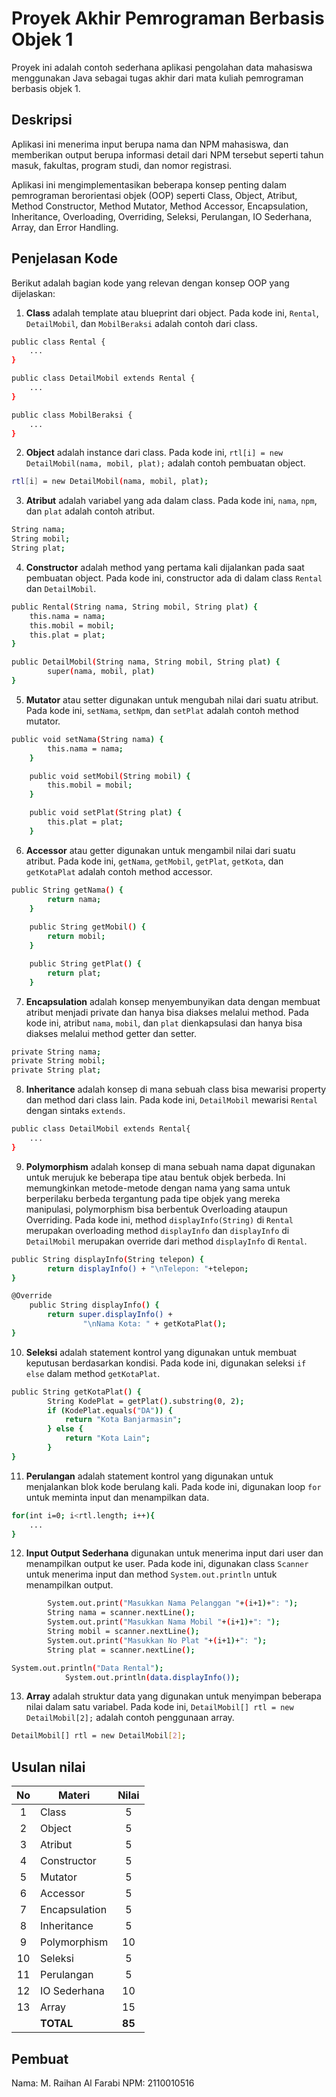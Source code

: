 # Proyek Akhir Pemrograman Berbasis Objek 1

Proyek ini adalah contoh sederhana aplikasi pengolahan data mahasiswa menggunakan Java sebagai tugas akhir dari mata kuliah pemrograman berbasis objek 1.

## Deskripsi

Aplikasi ini menerima input berupa nama dan NPM mahasiswa, dan memberikan output berupa informasi detail dari NPM tersebut seperti tahun masuk, fakultas, program studi, dan nomor registrasi.

Aplikasi ini mengimplementasikan beberapa konsep penting dalam pemrograman berorientasi objek (OOP) seperti Class, Object, Atribut, Method Constructor, Method Mutator, Method Accessor, Encapsulation, Inheritance, Overloading, Overriding, Seleksi, Perulangan, IO Sederhana, Array, dan Error Handling.

## Penjelasan Kode

Berikut adalah bagian kode yang relevan dengan konsep OOP yang dijelaskan:

1. **Class** adalah template atau blueprint dari object. Pada kode ini, `Rental`, `DetailMobil`, dan `MobilBeraksi` adalah contoh dari class.

```bash
public class Rental {
    ...
}

public class DetailMobil extends Rental {
    ...
}

public class MobilBeraksi {
    ...
}
```

2. **Object** adalah instance dari class. Pada kode ini, `rtl[i] = new DetailMobil(nama, mobil, plat);` adalah contoh pembuatan object.

```bash
rtl[i] = new DetailMobil(nama, mobil, plat);
```

3. **Atribut** adalah variabel yang ada dalam class. Pada kode ini, `nama`, `npm`, dan `plat`  adalah contoh atribut.

```bash
String nama;
String mobil;
String plat;
```

4. **Constructor** adalah method yang pertama kali dijalankan pada saat pembuatan object. Pada kode ini, constructor ada di dalam class `Rental` dan `DetailMobil`.

```bash
public Rental(String nama, String mobil, String plat) {
    this.nama = nama;
    this.mobil = mobil;
    this.plat = plat;
}

public DetailMobil(String nama, String mobil, String plat) {
        super(nama, mobil, plat)
}
```

5. **Mutator** atau setter digunakan untuk mengubah nilai dari suatu atribut. Pada kode ini, `setNama`, `setNpm`, dan `setPlat` adalah contoh method mutator.

```bash
public void setNama(String nama) {
		this.nama = nama;
	}

	public void setMobil(String mobil) {
		this.mobil = mobil;
	}

	public void setPlat(String plat) {
		this.plat = plat;
	}
```

6. **Accessor** atau getter digunakan untuk mengambil nilai dari suatu atribut. Pada kode ini, `getNama`, `getMobil`, `getPlat`, `getKota`, dan `getKotaPlat` adalah contoh method accessor.

```bash
public String getNama() {
		return nama;
	}
	
	public String getMobil() {
		return mobil;
	}

	public String getPlat() {
		return plat;
	}
```

7. **Encapsulation** adalah konsep menyembunyikan data dengan membuat atribut menjadi private dan hanya bisa diakses melalui method. Pada kode ini, atribut `nama`, `mobil`, dan `plat` dienkapsulasi dan hanya bisa diakses melalui method getter dan setter.

```bash
private String nama;
private String mobil;
private String plat;
```

8. **Inheritance** adalah konsep di mana sebuah class bisa mewarisi property dan method dari class lain. Pada kode ini, `DetailMobil` mewarisi `Rental` dengan sintaks `extends`.

```bash
public class DetailMobil extends Rental{
    ...
}
```

9. **Polymorphism** adalah konsep di mana sebuah nama dapat digunakan untuk merujuk ke beberapa tipe atau bentuk objek berbeda. Ini memungkinkan metode-metode dengan nama yang sama untuk berperilaku berbeda tergantung pada tipe objek yang mereka manipulasi, polymorphism bisa berbentuk Overloading ataupun Overriding. Pada kode ini, method `displayInfo(String)` di `Rental` merupakan overloading method `displayInfo` dan `displayInfo` di `DetailMobil` merupakan override dari method `displayInfo` di `Rental`.

```bash
public String displayInfo(String telepon) {
		return displayInfo() + "\nTelepon: "+telepon;
}

@Override
    public String displayInfo() {
        return super.displayInfo() +
                "\nNama Kota: " + getKotaPlat();
}
```

10. **Seleksi** adalah statement kontrol yang digunakan untuk membuat keputusan berdasarkan kondisi. Pada kode ini, digunakan seleksi `if else` dalam method `getKotaPlat`.

```bash
public String getKotaPlat() {
        String KodePlat = getPlat().substring(0, 2);
        if (KodePlat.equals("DA")) {
            return "Kota Banjarmasin";
        } else {
            return "Kota Lain";
        }
}
```

11. **Perulangan** adalah statement kontrol yang digunakan untuk menjalankan blok kode berulang kali. Pada kode ini, digunakan loop `for` untuk meminta input dan menampilkan data.

```bash
for(int i=0; i<rtl.length; i++){
    ...
}
```

12. **Input Output Sederhana** digunakan untuk menerima input dari user dan menampilkan output ke user. Pada kode ini, digunakan class `Scanner` untuk menerima input dan method `System.out.println` untuk menampilkan output.

```bash
        System.out.print("Masukkan Nama Pelanggan "+(i+1)+": ");
        String nama = scanner.nextLine();
        System.out.print("Masukkan Nama Mobil "+(i+1)+": ");
        String mobil = scanner.nextLine();  
        System.out.print("Masukkan No Plat "+(i+1)+": ");
        String plat = scanner.nextLine();

System.out.println("Data Rental");
            System.out.println(data.displayInfo());
```

13. **Array** adalah struktur data yang digunakan untuk menyimpan beberapa nilai dalam satu variabel. Pada kode ini, `DetailMobil[] rtl = new DetailMobil[2];` adalah contoh penggunaan array.

```bash
DetailMobil[] rtl = new DetailMobil[2];
```

## Usulan nilai

| No  | Materi         |  Nilai  |
| :-: | -------------- | :-----: |
|  1  | Class          |    5    |
|  2  | Object         |    5    |
|  3  | Atribut        |    5    |
|  4  | Constructor    |    5    |
|  5  | Mutator        |    5    |
|  6  | Accessor       |    5    |
|  7  | Encapsulation  |    5    |
|  8  | Inheritance    |    5    |
|  9  | Polymorphism   |   10    |
| 10  | Seleksi        |    5    |
| 11  | Perulangan     |    5    |
| 12  | IO Sederhana   |   10    |
| 13  | Array          |   15    |
|     | **TOTAL**      | **85** |

## Pembuat

Nama: M. Raihan Al Farabi
NPM: 2110010516
